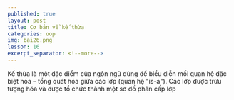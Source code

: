 ```yaml
---
published: true
layout: post
title: Cơ bản về kế thừa
categories: oop
img: bai26.png
lesson: 16
excerpt_separator: <!--more-->
---
```

Kế thừa là một đặc điểm của ngôn ngữ dùng để biểu diễn mối quan hệ đặc biệt hóa – tổng quát hóa giữa các lớp (quan hệ "is-a"). Các lớp được trừu tượng hóa và được tổ chức thành một sơ đồ phân cấp lớp <!--more-->

